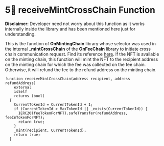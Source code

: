 # 5⃣ receiveMintCrossChain Function

**Disclaimer**: Developer need not worry about this function as it works internally inside the library and has been mentioned here just for understanding.

This is the function of **OnMintingChain** library whose selector was used in the internal **\_mintCrossChain** of the **OnFeeChain** library to initiate cross chain communication request. Find its reference [here](../on-fee-chain/mintcrosschain-function.md#how-\_mintcrosschain-function-works-internally). If the NFT is available on the minting chain, this function will mint the NFT to the recipient address on the minting chain for which the fee was collected on the fee chain. Otherwise, it will refund the fee to the refund address on the minting chain.&#x20;

```solidity
function receiveMintCrossChain(address recipient, address refundAddress)
    external
    isSelf
    returns (bool)
  {
    CurrentTokenId = CurrentTokenId + 1;
    if (CurrentTokenId > MaxTokenId || _exists(CurrentTokenId)) {
      IERC20(feeTokenForNFT).safeTransfer(refundAddress, feeInTokenForNFT);
      return true;
    }
    _mint(recipient, CurrentTokenId);
    return true;
  }

```
